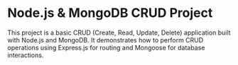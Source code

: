# Node.js & MongoDB CRUD Project

This project is a basic CRUD (Create, Read, Update, Delete) application built with Node.js and MongoDB.
It demonstrates how to perform CRUD operations using Express.js for routing and Mongoose for database interactions.
